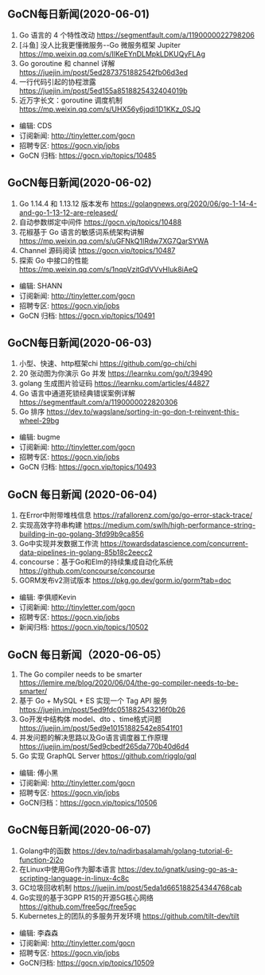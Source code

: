 ## GoCN每日新闻(2020-06-01)

1. Go 语言的 4 个特性改动 https://segmentfault.com/a/1190000022798206
2. [斗鱼] 没人比我更懂微服务--Go 微服务框架 Jupiter https://mp.weixin.qq.com/s/IlKeEYnDLMpkLDKUQyFLAg
3. Go goroutine 和 channel 详解 https://juejin.im/post/5ed2873751882542fb06d3ed
4. 一行代码引起的协程泄露 https://juejin.im/post/5ed155a8518825432404019b
5. 近万字长文：goroutine 调度机制 https://mp.weixin.qq.com/s/UHX56y6jqdi1D1KKz_0SJQ

- 编辑: CDS
- 订阅新闻: http://tinyletter.com/gocn
- 招聘专区: https://gocn.vip/jobs
- GoCN 归档: https://gocn.vip/topics/10485

## GoCN每日新闻(2020-06-02)

1. Go 1.14.4 和 1.13.12 版本发布 https://golangnews.org/2020/06/go-1-14-4-and-go-1-13-12-are-released/
2. 自动参数绑定中间件 https://gocn.vip/topics/10488
3. 花椒基于 Go 语言的敏感词系统架构讲解 https://mp.weixin.qq.com/s/uGFNkQ1IRdw7XG7QarSYWA
4. Channel 源码阅读 https://gocn.vip/topics/10487
5. 探索 Go 中接口的性能 https://mp.weixin.qq.com/s/1nqpVzitGdVVvHIuk8iAeQ

- 编辑: SHANN
- 订阅新闻: http://tinyletter.com/gocn
- 招聘专区: https://gocn.vip/jobs
- GoCN 归档: https://gocn.vip/topics/10491

## GoCN每日新闻(2020-06-03)

1. 小型、快速、http框架chi https://github.com/go-chi/chi
2. 20 张动图为你演示 Go 并发 https://learnku.com/go/t/39490
3. golang 生成图片验证码 https://learnku.com/articles/44827
4. Go 语言中通道死锁经典错误案例详解 https://segmentfault.com/a/1190000022820306
5. Go 排序 https://dev.to/wagslane/sorting-in-go-don-t-reinvent-this-wheel-29bg

- 编辑: bugme
- 订阅新闻: http://tinyletter.com/gocn
- 招聘专区: https://gocn.vip/jobs
- GoCN 归档: https://gocn.vip/topics/10493

## GoCN 每日新闻 (2020-06-04) 

1. 在Error中附带堆栈信息 https://rafallorenz.com/go/go-error-stack-trace/
2. 实现高效字符串构建 https://medium.com/swlh/high-performance-string-building-in-go-golang-3fd99b9ca856
3. Go中实现并发数据工作流 https://towardsdatascience.com/concurrent-data-pipelines-in-golang-85b18c2eecc2
4. concourse：基于Go和Elm的持续集成自动化系统 https://github.com/concourse/concourse
5. GORM发布v2测试版本 https://pkg.go.dev/gorm.io/gorm?tab=doc

* 编辑: 李俱顺Kevin
* 订阅新闻: http://tinyletter.com/gocn
* 招聘专区: https://gocn.vip/jobs
* 新闻归档: https://gocn.vip/topics/10502

## GoCN 每日新闻（2020-06-05）

1. The Go compiler needs to be smarter https://lemire.me/blog/2020/06/04/the-go-compiler-needs-to-be-smarter/
2. 基于 Go + MySQL + ES 实现一个 Tag API 服务 https://juejin.im/post/5ed9fdc051882543216f0b26
3. Go开发中结构体 model、dto 、time格式问题 https://juejin.im/post/5ed9e10151882542e8541f01
4. 并发问题的解决思路以及Go语言调度器工作原理 https://juejin.im/post/5ed9cbedf265da770b40d6d4
5. Go 实现 GraphQL Server https://github.com/rigglo/gql

* 编辑: 傅小黑
* 订阅新闻: http://tinyletter.com/gocn
* 招聘专区: https://gocn.vip/jobs
* GoCN归档：https://gocn.vip/topics/10506

## GoCN每日新闻(2020-06-07)

1. Golang中的函数 https://dev.to/nadirbasalamah/golang-tutorial-6-function-2i2o
2. 在Linux中使用Go作为脚本语言 https://dev.to/ignatk/using-go-as-a-scripting-language-in-linux-4c8c
3. GC垃圾回收机制 https://juejin.im/post/5eda1d665188254344768cab
4. Go实现的基于3GPP R15的开源5G核心网络 https://github.com/free5gc/free5gc
5. Kubernetes上的团队的多服务开发环境 https://github.com/tilt-dev/tilt

* 编辑: 李森森
* 订阅新闻: http://tinyletter.com/gocn
* 招聘专区: https://gocn.vip/jobs
* GoCN归档: https://gocn.vip/topics/10509



